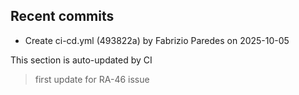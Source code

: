 <!--ACTIVITY:START-->
## Recent commits
- Create ci-cd.yml (493822a) by Fabrizio Paredes on 2025-10-05
<!--ACTIVITY:END-->
This section is auto-updated by CI
>first update for RA-46 issue
